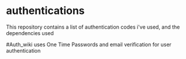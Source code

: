 # authentications
This repository contains a list of authentication codes i've used, and the dependencies used

#Auth_wiki
uses One Time Passwords and email verification for user authentication

